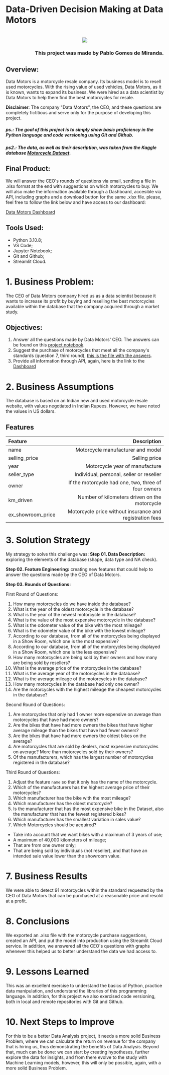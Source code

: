 # Data-Driven Decision Making at Data Motors
<H1 align="center">
  <img src="./logo.png" />
</H1>
<H3 align ="right"> This project was made by Pablo Gomes de Miranda.</H3>

## Overview:
Data Motors is a motorcycle resale company. Its business model is to resell used motorcycles. With the rising value of used vehicles, Data Motors, as it is known, wants to expand its business. We were hired as a data scientist by Data Motors to help them find the best motorcycles for resale. 

**Disclaimer**: The company "Data Motors", the CEO, and these questions are completely fictitious and serve only for the purpose of developing this project.

##### ps.: The goal of this project is to simply show basic proficiency in the Python language and code versioning using Git and Github.

##### ps2.: The data, as well as their description, was taken from the **Kaggle** database [Motorcycle Dataset](https://www.kaggle.com/datasets/nehalbirla/motorcycle-dataset).
## Final Product:
We will answer the CEO's rounds of questions via email, sending a file in .xlsx format at the end with suggestions on which motorcycles to buy. We will also make the information available through a Dashboard, accesible via API, including graphs and a download button for the same .xlsx file. please, feel free to follow the link below and have access to our dashboard:

[Data Motors Dashboard](https://pgdemiranda-data-motors-app-0k16ao.streamlit.app/)

## Tools Used:
- Python 3.10.8;
- VS Code;
- Jupyter Notebook;
- Git and Github;
- Streamlit Cloud.

# 1. Business Problem:
The CEO of Data Motors company hired us as a data scientist because it wants to increase its profit by buying and reselling the best motorcycles available within the database that the company acquired through a market study.

## Objectives:
1. Answer all the questions made by Data Motors' CEO. The answers can be found on this [project notebook](./notebooks/projeto.ipynb).
2. Suggest the purchase of motorcycles that meet all the company's standards (question 7, third round), [this is the file with the answers](./data/exported/bikes_selected.xlsx).
3. Provide all information through API, again, here is the link to the [Dashboard](https://pgdemiranda-data-motors-app-0k16ao.streamlit.app/)

# 2. Business Assumptions
The database is based on an Indian new and used motorcycle resale website, with values negotiated in Indian Rupees. However, we have noted the values in US dollars.
## Features
| Feature | Description |
| :----- | --------: |
| name | Motorcycle manufacturer and model |
| selling_price | Selling price |
| year | Motorcycle year of manufacture |
| seller_type | Individual, personal, seller or reseller |
| owner | If the motorcycle had one, two, three of four owners |
| km_driven | Number of kilometers driven on the motorcycle |
| ex_showroom_price | Motorcycle price without insurance and registration fees |

# 3. Solution Strategy
My strategy to solve this challenge was:
**Step 01. Data Description:** exploring the elements of the database (shape, data type and NA check).

**Step 02. Feature Engineering:** creating new features that could help to answer the questions made by the CEO of Data Motors. 

**Step 03. Rounds of Questions:**

First Round of Questions:

1. How many motorcycles do we have inside the database?
2. What is the year of the oldest motorcycle in the database?
3. What is the year of the newest motorcycle in the database?
4. What is the value of the most expensive motorcycle in the database?
5. What is the odometer value of the bike with the most mileage?
6. What is the odometer value of the bike with the lowest mileage?
7. According to our database, from all of the motorcycles being displayed in a Show Room, which one is the most expensive?
8. According to our database, from all of the motorcycles being displayed in a Show Room, which one is the less expensive?
9. How many motorcycles are being sold by their owners and how many are being sold by resellers?
10. What is the average price of the motorcycles in the database?
11. What is the average year of the motorcycles in the database?
12. What is the average mileage of the motorcycles in the database?
13. How many motorcycles in the database had only one owner?
14. Are the motorcycles with the highest mileage the cheapest motorcycles in the database?

Second Round of Questions:

1. Are motorcycles that only had 1 owner more expensive on average than motorcycles that have had more owners?
2. Are the bikes that have had more owners the bikes that have higher average mileage than the bikes that have had fewer owners?
3. Are the bikes that have had more owners the oldest bikes on the average?
4. Are motorcycles that are sold by dealers, most expensive motorcycles on average? More than motorcycles sold by their owners?
5. Of the manufacturers, which has the largest number of motorcycles registered in the database?

Third Round of Questions:

1. Adjust the feature `name` so that it only has the name of the motorcycle.
2. Which of the manufacturers has the highest average price of their motorcycles?
3. Which manufacturer has the bike with the most mileage?
4. Which manufacturer has the oldest motorcycle?
5. Is the manufacturer that has the most expensive bike in the Dataset, also the manufacturer that has the fewest registered bikes?
6. Which manufacturer has the smallest variation in sales value?
7. Which Motorcycles should be acquired?
- Take into account that we want bikes with a maximum of 3 years of use; 
- A maximum of 40,000 kilometers of mileage; 
- That are from one owner only;
- That are being sold by individuals (not reseller), and that have an intended sale value lower than the showroom value. 

# 7. Business Results
We were able to detect 91 motorcycles within the standard requested by the CEO of Data Motors that can be purchased at a reasonable price and resold at a profit.

# 8. Conclusions
We exported an .xlsx file with the motorcycle purchase suggestions, created an API, and put the model into production using the Streamlit Cloud service. In addition, we answered all the CEO's questions with graphs whenever this helped us to better understand the data we had access to.

# 9. Lessons Learned
This was an excellent exercise to understand the basics of Python, practice data manipulation, and understand the libraries of this programming language. In addition, for this project we also exercised code versioning, both in local and remote repositories with Git and Github.

# 10. Next Steps to Improve
For this to be a better Data Analysis project, it needs a more solid Business Problem, where we can calculate the return on revenue for the company that is hiring us, thus demonstrating the benefits of Data Analysis. Beyond that, much can be done: we can start by creating hypotheses, further explore the data for insights, and from there evolve to the study with Machine Learning models, however, this will only be possible, again, with a more solid Business Problem.
